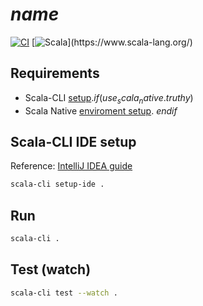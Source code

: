# $name$

[![CI](https://github.com/$github_org$/$repo_name$/actions/workflows/ci.yml/badge.svg)](https://github.com/$github_org$/$repo_name$/actions/workflows/ci.yml)
[![Scala](https://img.shields.io/badge/Scala-$if(use_scala_3.truthy)$3$else$2.13$endif$-%23DC322F?style=flat&labelColor=%23383838&logo=Scala&logoColor=%23DC322F&logoWidth=12&cacheSeconds=3600)](https://www.scala-lang.org/)

## Requirements

- Scala-CLI [setup](https://scala-cli.virtuslab.org/install).$if(use_scala_native.truthy)$
- Scala Native [enviroment setup](https://scala-native.org/en/stable/user/setup.html).
$endif$

## Scala-CLI IDE setup

Reference: [IntelliJ IDEA guide](https://scala-cli.virtuslab.org/docs/cookbooks/ide/intellij/)

```bash
scala-cli setup-ide .
```

## Run

```bash
scala-cli .
```

## Test (watch)

```bash
scala-cli test --watch .
```
